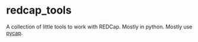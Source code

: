 # redcap_tools

A collection of little tools to work with REDCap. Mostly in python. Mostly use [pycap](https://pycap.readthedocs.io/en/latest/).

